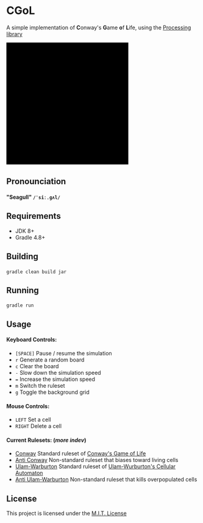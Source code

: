 # CGoL
A simple implementation of **C**onway's **G**ame **o**f **L**ife, using the [Processing library](https://processing.org/)

![Demo](https://github.com/Matthewacon/CGoL/blob/master/cgol-demo.gif)

## Pronounciation
#### "Seagull" `/ˈsiːˌɡʌl/`

## Requirements
 - JDK 8+
 - Gradle 4.8+

## Building
`gradle clean build jar`

## Running
`gradle run`

## Usage
#### Keyboard Controls:
 - `[SPACE]` Pause / resume the simulation
 - `r` Generate a random board
 - `c` Clear the board
 - `-` Slow down the simulation speed
 - `=` Increase the simulation speed
 - `m` Switch the ruleset
 - `g` Toggle the background grid
 
#### Mouse Controls:
 - `LEFT` Set a cell
 - `RIGHT` Delete a cell
 
#### Current Rulesets: (_more indev_)
 - [Conway](https://github.com/Matthewacon/CGoL/blob/master/src/java/cgol/src/io/github/matthewacon/cgol/Main.java#L15)  Standard ruleset of [Conway's Game of Life](https://en.wikipedia.org/wiki/Conway%27s_Game_of_Life#Rules)
 - [Anti Conway](https://github.com/Matthewacon/CGoL/blob/master/src/java/cgol/src/io/github/matthewacon/cgol/Main.java#L47) Non-standard ruleset that biases toward living cells
 - [Ulam-Warburton](https://github.com/Matthewacon/CGoL/blob/master/src/java/cgol/src/io/github/matthewacon/cgol/Main.java#L74) Standard ruleset of [Ulam-Wurburton's Cellular Automaton](https://en.wikipedia.org/wiki/Ulam%E2%80%93Warburton_automaton)
 - [Anti Ulam-Warburton](https://github.com/Matthewacon/CGoL/blob/master/src/java/cgol/src/io/github/matthewacon/cgol/Main.java#L107) Non-standard ruleset that kills overpopulated cells

## License
This project is licensed under the [M.I.T. License](https://github.com/Matthewacon/CGoL/blob/master/LICENSE)
